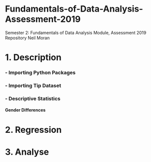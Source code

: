 # Fundamentals-of-Data-Analysis-Assessment-2019
Semester 2: Fundamentals of Data Analysis Module, Assessment 2019 Repository
Neil Moran

# 1. Description

   ### - Importing Python Packages ###
   ### - Importing Tip Dataset ###
   ### - Descriptive Statistics ###
   #### Gender Differences ####



# 2. Regression



# 3. Analyse

